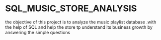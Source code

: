 # SQL_MUSIC_STORE_ANALYSIS
the objective of this project is to analyze the music playlist database .with the help of SQL and help the store tp understand its business growth by answering the simple questions
